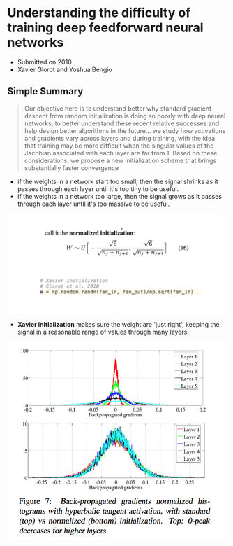 # Understanding the difficulty of training deep feedforward neural networks

- Submitted on 2010
- Xavier Glorot and Yoshua Bengio

## Simple Summary

>  Our objective here is to understand better why standard gradient descent from random initialization is doing so poorly with deep neural networks, to better understand these recent relative successes and help design better algorithms in the future... we study how activations and gradients vary across layers and during training, with the idea that training may be more difficult when the singular values of the Jacobian associated with each layer are far from 1. Based on these considerations, we propose a new initialization scheme that brings substantially faster convergence

- if the weights in a network start too small, then the signal shrinks as it passes through each layer until it's too tiny to be useful.
- if the weights in a network too large, then the signal grows as it passes through each layer until it's too massive to be useful.

![images](../../images/xavier_initialization_1.png)

- **Xavier initialization** makes sure the weight are 'just right', keeping the signal in a reasonable range of values through many layers.

![images](../../images/xavier_initialization_2.png)